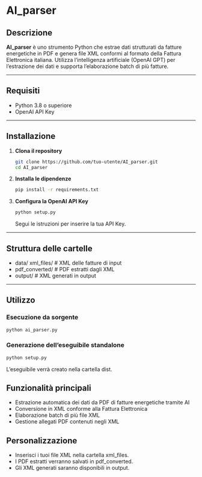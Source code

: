 # AI_parser

## Descrizione

**AI_parser** è uno strumento Python che estrae dati strutturati da fatture energetiche in PDF e genera file XML conformi al formato della Fattura Elettronica italiana. Utilizza l’intelligenza artificiale (OpenAI GPT) per l’estrazione dei dati e supporta l’elaborazione batch di più fatture.

---

## Requisiti

- Python 3.8 o superiore
- OpenAI API Key

---

## Installazione

1. **Clona il repository**
    ```bash
    git clone https://github.com/tuo-utente/AI_parser.git
    cd AI_parser
    ```

2. **Installa le dipendenze**
    ```bash
    pip install -r requirements.txt
    ```

3. **Configura la OpenAI API Key**
    ```bash
    python setup.py
    ```
    Segui le istruzioni per inserire la tua API Key.

---

## Struttura delle cartelle
- data/ xml_files/ # XML delle fatture di input 
- pdf_converted/ # PDF estratti dagli XML 
- output/ # XML generati in output 

---

## Utilizzo

### Esecuzione da sorgente

```bash
python ai_parser.py
```

### Generazione dell’eseguibile standalone

```bash
python setup.py
```

L’eseguibile verrà creato nella cartella dist.

## Funzionalità principali
- Estrazione automatica dei dati da PDF di fatture energetiche tramite AI
- Conversione in XML conforme alla Fattura Elettronica
- Elaborazione batch di più file XML
- Gestione allegati PDF contenuti negli XML

## Personalizzazione
- Inserisci i tuoi file XML nella cartella xml_files.
- I PDF estratti verranno salvati in pdf_converted.
- Gli XML generati saranno disponibili in output.